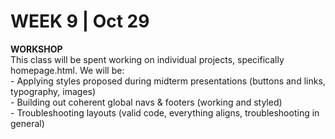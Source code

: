 <h1>WEEK 9 | Oct 29 </h1>
<p><strong>WORKSHOP</strong><br>
This class will be spent working on individual projects, specifically homepage.html. We will be:<br>
- Applying styles proposed during midterm presentations (buttons and links, typography, images)<br>
- Building out coherent global navs & footers (working and styled)<br>
- Troubleshooting layouts (valid code, everything aligns, troubleshooting in general)
</p>
